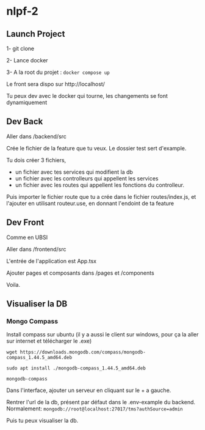 # nlpf-2



## Launch Project

1- git clone

2- Lance docker

3- A la root du projet : 
```docker compose up```

Le front sera dispo sur http://localhost/

Tu peux dev avec le docker qui tourne, les changements se font dynamiquement

## Dev Back

Aller dans /backend/src

Crée le fichier de la feature que tu veux. 
Le dossier test sert d'example.

Tu dois créer 3 fichiers, 
- un fichier avec tes services qui modifient la db
- un fichier avec les controlleurs qui appellent les services
- un fichier avec les routes qui appellent les fonctions du controlleur.

Puis importer le fichier route que tu a crée dans le fichier routes/index.js, et l'ajouter en utilisant routeur.use, en donnant l'endoint de ta feature



## Dev Front

Comme en UBSI

Aller dans /frontend/src

L'entrée de l'application est App.tsx

Ajouter pages et composants dans /pages et /components

Voila.




## Visualiser la DB

### Mongo Compass

Install compass sur ubuntu (il y a aussi le client sur windows, pour ça la aller sur internet et télécharger le .exe)

```
wget https://downloads.mongodb.com/compass/mongodb-compass_1.44.5_amd64.deb

sudo apt install ./mongodb-compass_1.44.5_amd64.deb

mongodb-compass
```

Dans l'interface, ajouter un serveur en cliquant sur le + a gauche.

Rentrer l'url de la db, présent par défaut dans le .env-example du backend.
Normalement: ```mongodb://root@localhost:27017/tms?authSource=admin```

Puis tu peux visualiser la db.
